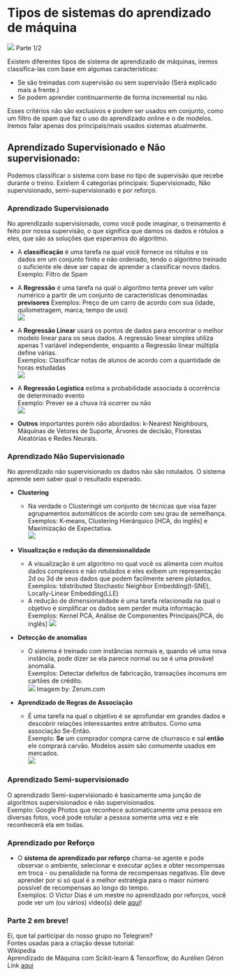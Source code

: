 # Tipos de sistemas do aprendizado de máquina
![](https://www.wrprates.com/wp-content/uploads/2018/09/o-que-e-machine-learning.jpg)
Parte 1/2

Existem diferentes tipos de sistema de aprendizado de máquinas, iremos classifica-las com base em algumas características:  
* Se são treinadas com supervisão ou sem supervisão (Será explicado mais a frente.)
* Se podem aprender continuarmente de forma incremental ou não.

Esses critérios não são exclusivos e podem ser usados em conjunto, como um filtro de spam que faz o uso do aprendizado online e o de modelos.  
Iremos falar apenas dos principais/mais usados sistemas atualmente.

## Aprendizado Supervisionado e Não supervisionado:

Podemos classificar o sistema com base no tipo de supervisão que recebe durante o treino. Existem 4 categorias principais: Supervisionado, Não supervisionado, semi-supervisionado e por reforço.

### Aprendizado Supervisionado
No aprendizado supervisionado, como você pode imaginar, o treinamento é feito por nossa supervisão, o que significa que damos os dados e rótulos a eles, que são as soluções que esperamos do algoritmo.

* A **classificação** é uma tarefa na qual você fornece os rótulos e os dados em um conjunto finito e não ordenado, tendo o algoritmo treinado o suficiente ele deve ser capaz de aprender a classificar novos dados.  
Exemplo: Filtro de Spam

* A **Regressão** é uma tarefa na qual o algoritmo tenta prever um valor numérico a partir de um conjunto de características denominadas __previsores__
Exemplos: Preço de um carro de acordo com sua (idade, quilometragem, marca, tempo de uso)  
![](https://miro.medium.com/max/700/1*GZ85Pfb2-PRKaLYFjGHUvA.png)

* A **Regressão Linear** usará os pontos de dados para encontrar o melhor modelo linear para os seus dados. A regressão linear simples utiliza apenas 1 variável independente, enquanto a Regressão linear múltipla define várias.  
Exemplos: Classificar notas de alunos de acordo com a quantidade de horas estudadas  
![](https://upload.wikimedia.org/wikipedia/commons/4/41/LinearRegression.svg)

* A **Regressão Logística** estima a probabilidade associada à ocorrência de determinado evento   
Exemplo: Prever se a chuva irá ocorrer ou não  
![](https://estatsite.files.wordpress.com/2018/08/320px-logistic-curve.png)

* **Outros** importantes porém não abordados: k-Nearest Neighbours, Máquinas de Vetores de Suporte, Árvores de decisão, Florestas Aleatórias e Redes Neurais.

### Aprendizado Não Supervisionado
No aprendizado não supervisionado os dados não são rotulados. O sistema aprende sem saber qual o resultado esperado.

* **Clustering** 
    - Na verdade o Clusteringé um conjunto de técnicas que visa fazer agrupamentos automáticos de acordo com seu grau de semelhança.  
    Exemplos: K-means, Clustering Hierárquico [HCA, do inglês] e Maximização de Expectativa.  
    ![](https://i.imgur.com/S65Sk9c.jpg)
    
* **Visualização e redução da dimensionalidade**
    - A visualização é um algoritmo no qual você os alimenta com muitos dados complexos e não rotulados e eles exibem um representação 2d ou 3d de seus dados que podem facilmente serem plotados.  
    Exemplos: tdistributed Stochastic Neighbor Embedding(t-SNE), Locally-Linear Embedding(LLE)
    - A redução de dimensionalidade é uma tarefa relacionada na qual o objetivo é simplificar os dados sem perder muita informação.  
    Exemplos: Kernel PCA, Análise de Componentes Principais[PCA, do inglês]
    ![](https://i.stack.imgur.com/g6LHQ.png)

* **Detecção de anomalias**
    - O sistema é treinado com instâncias normais e, quando vê uma nova instância, pode dizer se ela parece normal ou se é uma provável anomalia.  
    Exemplos: Detectar defeitos de fabricação, transações incomuns em cartões de crédito.  
    ![](http://zerum.com/wp-content/uploads/2018/09/grafico-detec%C3%A7%C3%A3o-anomalias-rede-com-machine-learning.png)
    Imagem by: Zerum.com
    
* **Aprendizado de Regras de Associação** 
    - É uma tarefa na qual o objetivo é se aprofundar em grandes dados e descobrir relações interessantes entre atributos. Como uma associação Se-Então.  
    Exemplo: **Se** um comprador compra carne de churrasco e sal **então** ele comprará carvão. Modelos assim são comumente usados em mercados.  
    ![](https://i0.wp.com/www.datageeks.com.br/wp-content/uploads/2019/06/Aprendizagem-de-regras-de-associa%C3%A7%C3%A3o.png?w=350&ssl=1)
    
### Aprendizado Semi-supervisionado

O aprendizado Semi-supervisionado é basicamente uma junção de algoritmos supervisionados e não supervisionados.  
Exemplo: Google Photos que reconhece automaticamente uma pessoa em diversas fotos, você pode rotular a pessoa somente uma vez e ele reconhecerá ela em todas.

### Aprendizado por Reforço

* O **sistema de aprendizado por reforço** chama-se agente e pode observar o ambiente, selecionar e executar ações e obter recompensas em troca - ou penalidade na forma de recompensas negativas. Ele deve aprender por si só qual é a melhor estratégia para o maior número possível de recompensas ao longo do tempo.  
Exemplos: O Victor Dias é um  mestre no aprendizado por reforços, você pode ver um (ou vários) vídeo(s) dele [aqui](https://www.youtube.com/watch?v=gnfkfUQvKDwhttps://www.youtube.com/watch?v=gnfkfUQvKDw)!


### Parte 2 em breve! 
Ei, que tal participar do nosso grupo no Telegram?  
Fontes usadas para a criação desse tutorial:  
Wikipedia  
Aprendizado de Máquina com Scikit-learn & Tensorflow, do Aurélien Géron  
Link [aqui](t.me/abhackerspace)
